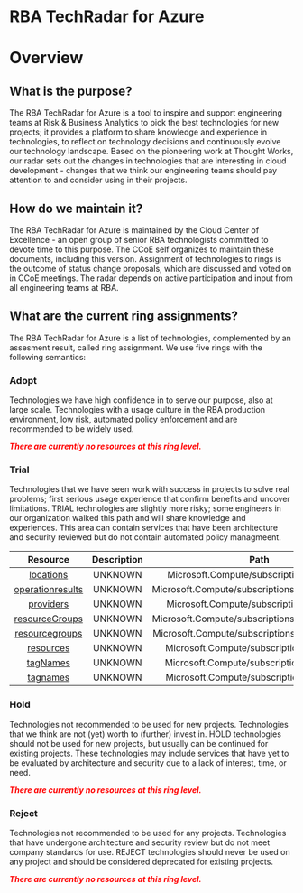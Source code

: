 
RBA TechRadar for Azure
=======================

# Overview

## What is the purpose?


The RBA TechRadar for Azure is a tool to inspire and support engineering teams at Risk & Business Analytics to pick the best technologies for new projects; it provides a platform to share knowledge and experience in technologies, to reflect on technology decisions and continuously evolve our technology landscape.  Based on the pioneering work at Thought Works, our radar sets out the changes in technologies that are interesting in cloud development - changes that we think our engineering teams should pay attention to and consider using in their projects.
## How do we maintain it?


The RBA TechRadar for Azure is maintained by the Cloud Center of Excellence - an open group of senior RBA technologists committed to devote time to this purpose.  The CCoE self organizes to maintain these documents, including this version.  Assignment of technologies to rings is the outcome of status change proposals, which are discussed and voted on in CCoE meetings.  The radar depends on active participation and input from all engineering teams at RBA.
## What are the current ring assignments?


The RBA TechRadar for Azure is a list of technologies, complemented by an assesment result, called ring assignment.  We use five rings with the following semantics:
### Adopt


Technologies we have high confidence in to serve our purpose, also at large scale.  Technologies with a usage culture in the RBA production environment, low risk, automated policy enforcement and are recommended to be widely used.  
  
***<font color="red"> There are currently no resources at this ring level. </font>***
### Trial


Technologies that we have seen work with success in projects to solve real problems;  first serious usage experience that confirm benefits and uncover limitations.  TRIAL technologies are slightly more risky; some engineers in our organization walked this path and will share knowledge and experiences.  This area can contain services that have been architecture and security reviewed but do not contain automated policy managmeent.  

|Resource|Description|Path|Status|
| :---: | :---: | :---: | :---: |
|[locations](https://github.com/openrba/python-azure-techradar/tree/master/Microsoft.Compute/subscriptions/locations)|UNKNOWN|Microsoft.Compute/subscriptions/locations|TRIAL|
|[operationresults](https://github.com/openrba/python-azure-techradar/tree/master/Microsoft.Compute/subscriptions/operationresults)|UNKNOWN|Microsoft.Compute/subscriptions/operationresults|TRIAL|
|[providers](https://github.com/openrba/python-azure-techradar/tree/master/Microsoft.Compute/subscriptions/providers)|UNKNOWN|Microsoft.Compute/subscriptions/providers|TRIAL|
|[resourceGroups](https://github.com/openrba/python-azure-techradar/tree/master/Microsoft.Compute/subscriptions/resourceGroups)|UNKNOWN|Microsoft.Compute/subscriptions/resourceGroups|TRIAL|
|[resourcegroups](https://github.com/openrba/python-azure-techradar/tree/master/Microsoft.Compute/subscriptions/resourcegroups)|UNKNOWN|Microsoft.Compute/subscriptions/resourcegroups|TRIAL|
|[resources](https://github.com/openrba/python-azure-techradar/tree/master/Microsoft.Compute/subscriptions/resources)|UNKNOWN|Microsoft.Compute/subscriptions/resources|TRIAL|
|[tagNames](https://github.com/openrba/python-azure-techradar/tree/master/Microsoft.Compute/subscriptions/tagNames)|UNKNOWN|Microsoft.Compute/subscriptions/tagNames|TRIAL|
|[tagnames](https://github.com/openrba/python-azure-techradar/tree/master/Microsoft.Compute/subscriptions/tagnames)|UNKNOWN|Microsoft.Compute/subscriptions/tagnames|TRIAL|

### Hold


Technologies not recommended to be used for new projects. Technologies that we think are not (yet) worth to (further) invest in.  HOLD technologies should not be used for new projects, but usually can be continued for existing projects.  These technologies may include services that have yet to be evaluated by architecture and security due to a lack of interest, time, or need.  
  
***<font color="red"> There are currently no resources at this ring level. </font>***
### Reject


Technologies not recommended to be used for any projects. Technologies that have undergone architecture and security review but do not meet company standards for use.  REJECT technologies should never be used on any project and should be considered deprecated for existing projects.  
  
***<font color="red"> There are currently no resources at this ring level. </font>***